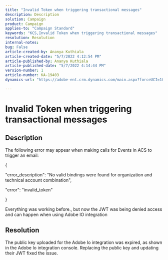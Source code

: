 ```yaml
---
title: "Invalid Token when triggering transactional messages"
description: Description
solution: Campaign
product: Campaign
applies-to: "Campaign Standard"
keywords: "KCS,Invalid Token when triggering transactional messages"
resolution: Resolution
internal-notes: 
bug: False
article-created-by: Ananya Kuthiala
article-created-date: "5/7/2022 4:12:54 PM"
article-published-by: Ananya Kuthiala
article-published-date: "5/7/2022 4:14:44 PM"
version-number: 1
article-number: KA-19403
dynamics-url: "https://adobe-ent.crm.dynamics.com/main.aspx?forceUCI=1&pagetype=entityrecord&etn=knowledgearticle&id=c8669289-20ce-ec11-a7b5-0022480a8e40"

---
```

# Invalid Token when triggering transactional messages

## Description


The following error may appear when making calls for Events in ACS to trigger an email:

{

"error_description": "No valid bindings were found for organization and technical account combination",

"error": "invalid_token"

}

Everything was working before., but now the JWT was being denied access and can happen when using Adobe IO integration


## Resolution


The public key uploaded for the Adobe Io integration was expired, as shown in the Adobe Io integration console. Replacing the public key and updating their JWT fixed the issue.
